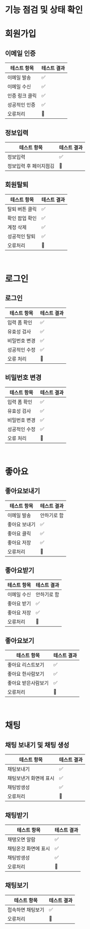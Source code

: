 # 기능 점검 및 상태 확인

# 회원가입

## 이메일 인증

| 테스트 항목    | 테스트 결과 |
| -------------- | ----------- |
| 이메일 발송    | ✅          |
| 이메일 수신    | ✅          |
| 인증 링크 클릭 | ✅          |
| 성공적인 인증  | ✅          |
| 오류처리 | 🔺 |


## 정보입력

| 테스트 항목            | 테스트 결과 |
| ---------------------- | ----------- |
| 정보입력               | ✅          |
| 정보입력 후 페이지점김 | 🔺          |


## 회원탈퇴

| 테스트 항목    | 테스트 결과 |
| -------------- | ----------- |
| 탈퇴 버튼 클릭 | ✅          |
| 확인 팝업 확인 | ✅          |
| 계정 삭제      | ✅          |
| 성공적인 탈퇴  | ✅          |
| 오류처리 | 🔺 |

</br>

# 로그인

## 로그인

| 테스트 항목   | 테스트 결과 |
| ------------- | ----------- |
| 입력 폼 확인  | ✅          |
| 유효성 검사   | ✅          |
| 비밀번호 변경 | ✅          |
| 성공적인 수정 | ✅          |
| 오류 처리 | 🔺 |

## 비밀번호 변경
| 테스트 항목   | 테스트 결과 |
| ------------- | ----------- |
| 입력 폼 확인  | ✅          |
| 유효성 검사   | ✅          |
| 비밀번호 변경 | ✅          |
| 성공적인 수정 | ✅          |
| 오류 처리 | 🔺 |

</br>

# 좋아요

## 좋아요보내기

| 테스트 항목   | 테스트 결과 |
| ------------- | ----------- |
| 이메일 발송   | 안하기로 함 |
| 좋아요 보내기 | ✅          |
| 좋아요 클릭   | ✅          |
| 좋아요 저장   | ✅          |
| 오류처리 | 🔺 |

## 좋아요받기

| 테스트 항목 | 테스트 결과 |
| ----------- | ----------- |
| 이메일 수신 | 안하기로 함 |
| 좋아요 받기 | ✅          |
| 좋아요 저장 | ✅          |
| 오류처리 | 🔺 |


## 좋아요보기

| 테스트 항목         | 테스트 결과 |
| ------------------- | ----------- |
| 좋아요 리스트보기   | ✅          |
| 좋아요 한사람보기   | ✅          |
| 좋아요 받은사람보기 | ✅          |
| 오류처리 | 🔺 |

</br>

# 채팅

## 채팅 보내기 및 채팅 생성

| 테스트 항목   | 테스트 결과 |
| ------------- | ----------- |
| 채팅보내기  | ✅          |
| 채팅보낸거 화면에 표시  | ✅          |
| 채팅방생성 | ✅          |
| 오류처리 | 🔺 |


## 채팅받기

| 테스트 항목   | 테스트 결과 |
| ------------- | ----------- |
| 채탱오면 알람  | ✅          |
| 채팅온것 화면에 표시 | ✅          |
| 채팅방생성 | ✅          |
| 오류처리 | 🔺 |


## 채팅보기
| 테스트 항목   | 테스트 결과 |
| ------------- | ----------- |
| 접속하면 채팅보기 | ✅          |
| 오류처리 | 🔺 |

